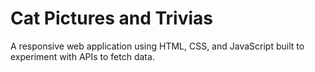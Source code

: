 # Cat Pictures and Trivias

A responsive web application using HTML, CSS, and JavaScript built to experiment with APIs to fetch data.
